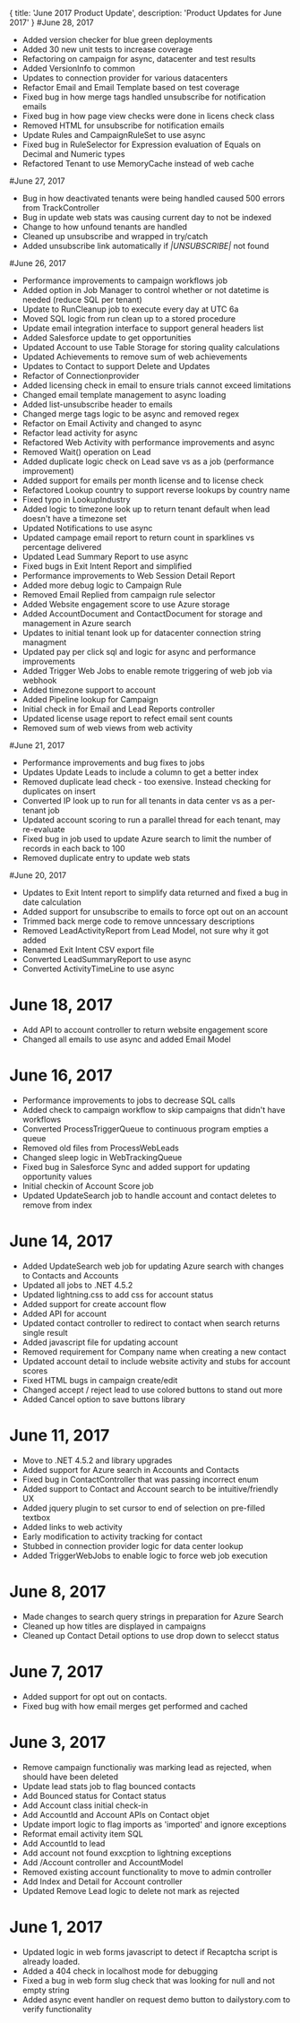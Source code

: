 {
	title: 'June 2017 Product Update',
	description: 'Product Updates for June 2017'
}
#June 28, 2017

* Added version checker for blue green deployments
* Added 30 new unit tests to increase coverage
* Refactoring on campaign for async, datacenter and test results
* Added VersionInfo to common
* Updates to connection provider for various datacenters
* Refactor Email and Email Template based on test coverage
* Fixed bug in how merge tags handled unsubscribe for notification emails
* Fixed bug in how page view checks were done in licens check class
* Removed HTML for unsubscribe for notification emails
* Update Rules and CampaignRuleSet to use async
* Fixed bug in RuleSelector for Expression evaluation of Equals on Decimal and Numeric types
* Refactored Tenant to use MemoryCache instead of web cache

#June 27, 2017

* Bug in how deactivated tenants were being handled caused 500 errors from TrackController
* Bug in update web stats was causing current day to not be indexed
* Change to how unfound tenants are handled
* Cleaned up unsubscribe and wrapped in try/catch
* Added unsubscribe link automatically if *|UNSUBSCRIBE|* not found

#June 26, 2017

* Performance improvements to campaign workflows job
* Added option in Job Manager to control whether or not datetime is needed (reduce SQL per tenant)
* Update to RunCleanup job to execute every day at UTC 6a
* Moved SQL logic from run clean up to a stored procedure
* Update email integration interface to support general headers list
* Added Salesforce update to get opportunities
* Updated Account to use Table Storage for storing quality calculations
* Updated Achievements to remove sum of web achievements
* Updates to Contact to support Delete and Updates
* Refactor of Connectionprovider
* Added licensing check in email to ensure trials cannot exceed limitations
* Changed email template management to async loading
* Added list-unsubscribe header to emails
* Changed merge tags logic to be async and removed regex
* Refactor on Email Activity and changed to async
* Refactor lead activity for async
* Refactored Web Activity with performance improvements and async
* Removed Wait() operation on Lead
* Added duplicate logic check on Lead save vs as a job (performance improvement)
* Added support for emails per month license and to license check
* Refactored Lookup country to support reverse lookups by country name
* Fixed typo in LookupIndustry
* Added logic to timezone look up to return tenant default when lead doesn't have a timezone set
* Updated Notifications to use async
* Updated campage email report to return count in sparklines vs percentage delivered
* Updated Lead Summary Report to use async
* Fixed bugs in Exit Intent Report and simplified
* Performance improvements to Web Session Detail Report
* Added more debug logic to Campaign Rule
* Removed Email Replied from campaign rule selector
* Added Website engagement score to use Azure storage
* Added AccountDocument and ContactDocument for storage and management in Azure search
* Updates to initial tenant look up for datacenter connection string managment
* Updated pay per click sql and logic for async and performance improvements
* Added Trigger Web Jobs to enable remote triggering of web job via webhook
* Added timezone support to account
* Added Pipeline lookup for Campaign
* Initial check in for Email and Lead Reports controller
* Updated license usage report to refect email sent counts
* Removed sum of web views from web activity



#June 21, 2017

* Performance improvements and bug fixes to jobs
* Updates Update Leads to include a column to get a better index
* Removed duplicate lead check - too exensive. Instead checking for duplicates on insert
* Converted IP look up to run for all tenants in data center vs as a per-tenant job
* Updated account scoring to run a parallel thread for each tenant, may re-evaluate
* Fixed bug in job used to update Azure search to limit the number of records in each back to 100
* Removed duplicate entry to update web stats

#June 20, 2017

* Updates to Exit Intent report to simplify data returned and fixed a bug in date calculation
* Added support for unsubscribe to emails to force opt out on an account
* Trimmed back merge code to remove unncessary descriptions
* Removed LeadActivityReport from Lead Model, not sure why it got added
* Renamed Exit Intent CSV export file
* Converted LeadSummaryReport to use async
* Converted ActivityTimeLine to use async

# June 18, 2017

* Add API to account controller to return website engagement score
* Changed all emails to use async and added Email Model

# June 16, 2017

* Performance improvements to jobs to decrease SQL calls
* Added check to campaign workflow to skip campaigns that didn't have workflows
* Converted ProcessTriggerQueue to continuous program empties a queue
* Removed old files from ProcessWebLeads
* Changed sleep logic in WebTrackingQueue
* Fixed bug in Salesforce Sync and added support for updating opportunity values
* Initial checkin of Account Score job
* Updated UpdateSearch job to handle account and contact deletes to remove from index

# June 14, 2017

* Added UpdateSearch web job for updating Azure search with changes to Contacts and Accounts
* Updated all jobs to .NET 4.5.2
* Updated lightning.css to add css for account status
* Added support for create account flow
* Added API for account
* Updated contact controller to redirect to contact when search returns single result
* Added javascript file for updating account
* Removed requirement for Company name when creating a new contact
* Updated account detail to include website activity and stubs for account scores
* Fixed HTML bugs in campaign create/edit
* Changed accept / reject lead to use colored buttons to stand out more
* Added Cancel option to save buttons library

# June 11, 2017

* Move to .NET 4.5.2 and library upgrades
* Added support for Azure search in Accounts and Contacts
* Fixed bug in ContactController that was passing incorrect enum
* Added support to Contact and Account search to be intuitive/friendly UX
* Added jquery plugin to set cursor to end of selection on pre-filled textbox
* Added links to web activity
* Early modification to activity tracking for contact
* Stubbed in connection provider logic for data center lookup
* Added TriggerWebJobs to enable logic to force web job execution

# June 8, 2017

* Made changes to search query strings in preparation for Azure Search
* Cleaned up how titles are displayed in campaigns
* Cleaned up Contact Detail options to use drop down to selecct status

# June 7, 2017

* Added support for opt out on contacts.
* Fixed bug with how email merges get performed and cached

# June 3, 2017

* Remove campaign functionaliy was marking lead as rejected, when should have been deleted
* Update lead stats job to flag bounced contacts
* Add Bounced status for Contact status
* Add Account class initial check-in
* Add AccountId and Account APIs on Contact objet
* Update import logic to flag imports as 'imported' and ignore exceptions
* Reformat email activity item SQL
* Add AccountId to lead
* Add account not found exxcption to lightning exceptions
* Add /Account controller and AccountModel
* Removed existing account functionality to move to admin controller
* Add Index and Detail for Account controller
* Updated Remove Lead logic to delete not mark as rejected

# June 1, 2017

* Updated logic in web forms javascript to detect if Recaptcha script is already loaded.
* Added a 404 check in localhost mode for debugging
* Fixed a bug in web form slug check that was looking for null and not empty string
* Added async event handler on request demo button to dailystory.com to verify functionality